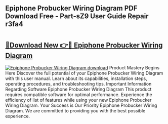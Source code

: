 ## Epiphone Probucker Wiring Diagram PDF Download Free - Part-sZ9 User Guide Repair r3fa4

# <h2><a href="http://dfm60l0.blite.top/?on=Epiphone+Probucker+Wiring+Diagram">🔗Download New 👉🔴 Epiphone Probucker Wiring Diagram</a></h2>

[![Epiphone Probucker Wiring Diagram download](https://i.imgur.com/lujVjoI.png)](http://dfm60l0.blite.top/?on=Epiphone+Probucker+Wiring+Diagram)
Product Mastery Begins Here Discover the full potential of your Epiphone Probucker Wiring Diagram with this user manual. Learn about its capabilities, installation steps, operating procedures, and troubleshooting tips. Important Information Regarding Software Epiphone Probucker Wiring Diagram This product requires compatible software for optimal performance. Experience the efficiency of list of features while using your new Epiphone Probucker Wiring Diagram. Your Success is Our Priority Epiphone Probucker Wiring Diagram. We are committed to providing you with the best possible experience.
